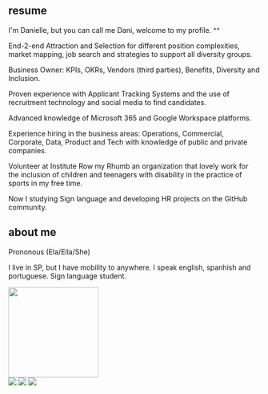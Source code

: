## resume
I'm Danielle, but you can call me Dani, welcome to my profile. ^^

End-2-end Attraction and Selection for different position complexities, market mapping, job search and strategies to support all diversity groups.

Business Owner: KPIs, OKRs, Vendors (third parties), Benefits, Diversity and Inclusion.

Proven experience with Applicant Tracking Systems and the use of recruitment technology and social media to find candidates.

Advanced knowledge of Microsoft 365 and Google Workspace platforms.

Experience hiring in the business areas: Operations, Commercial, Corporate, Data, Product and Tech with knowledge of public and private companies.

Volunteer at Institute Row my Rhumb an organization that lovely work for the inclusion of children and teenagers with disability in the practice of sports in my free time.

Now I studying Sign language and developing HR projects on the GitHub community.

## about me
Prononous (Ela/Ella/She)

I live in SP, but I have mobility to anywhere.
I speak english, spanhish and portuguese.
Sign language student.

<div> 

  <a href="https://github.com/dannitheo">
  <img height="180em" src="https://github-readme-stats.vercel.app/api?username=dannitheo&show_icons=true&theme=dracula&include_all_commits=true&count_private=true"/>
 </div>
   
<div> 
 	<a href="https://discord.gg/dannitheo" target="_blank"><img src="https://img.shields.io/badge/Discord-7289DA?style=for-the-badge&logo=discord&logoColor=white" target="_blank"></a> 
  <a href = "mailto:thdanni@icloud.com"><img src="https://img.shields.io/badge/-icloud-%23333?style=for-the-badge&logo=icloud&logoColor=white" target="_blank"></a>
  <a href="https://www.linkedin.com/in/daniellealvesdeoliveira" target="_blank"><img src="https://img.shields.io/badge/-LinkedIn-%230077B5?style=for-the-badge&logo=linkedin&logoColor=white" target="_blank"></a> 
 
 
</div>
